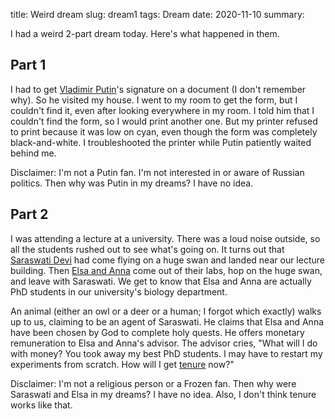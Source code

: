 title: Weird dream
slug: dream1
tags: Dream
date: 2020-11-10
summary:


I had a weird 2-part dream today. Here's what happened in them.

## Part 1

I had to get
[Vladimir Putin](https://en.wikipedia.org/wiki/Vladimir_Putin)'s signature
on a document (I don't remember why). So he visited my house.
I went to my room to get the form, but I couldn't find it,
even after looking everywhere in my room.
I told him that I couldn't find the form, so I would print another one.
But my printer refused to print because it was low on cyan,
even though the form was completely black-and-white.
I troubleshooted the printer while Putin patiently waited behind me.

Disclaimer: I'm not a Putin fan. I'm not interested in or aware of Russian politics.
Then why was Putin in my dreams? I have no idea.

## Part 2

I was attending a lecture at a university.
There was a loud noise outside, so all the students rushed out to see what's going on.
It turns out that [Saraswati Devi](https://en.wikipedia.org/wiki/Saraswati) had
come flying on a huge swan and landed near our lecture building.
Then <a href="https://en.wikipedia.org/wiki/Frozen_(2013_film)">Elsa and Anna</a>
come out of their labs, hop on the huge swan, and leave with Saraswati.
We get to know that Elsa and Anna are actually PhD students in our university's
biology department.

An animal (either an owl or a deer or a human; I forgot which exactly)
walks up to us, claiming to be an agent of Saraswati.
He claims that Elsa and Anna have been chosen by God to complete holy quests.
He offers monetary remuneration to Elsa and Anna's advisor.
The advisor cries, "What will I do with money? You took away my best PhD students.
I may have to restart my experiments from scratch. How will I get
[tenure](https://en.wikipedia.org/wiki/Academic_tenure) now?"

Disclaimer: I'm not a religious person or a Frozen fan.
Then why were Saraswati and Elsa in my dreams? I have no idea.
Also, I don't think tenure works like that.
